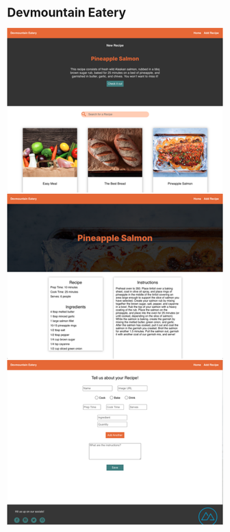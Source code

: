 # Devmountain Eatery

![Home Page](/READMEimgs/Home-Page.png)
![Recipe Details](/READMEimgs/Recipe-Details.png)
![New Recipe](/READMEimgs/New-Recipe.png)